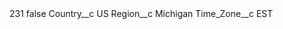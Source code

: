 <?xml version="1.0" encoding="UTF-8"?>
<CustomMetadata xmlns="http://soap.sforce.com/2006/04/metadata" xmlns:xsi="http://www.w3.org/2001/XMLSchema-instance" xmlns:xsd="http://www.w3.org/2001/XMLSchema">
    <label>231</label>
    <protected>false</protected>
    <values>
        <field>Country__c</field>
        <value xsi:type="xsd:string">US</value>
    </values>
    <values>
        <field>Region__c</field>
        <value xsi:type="xsd:string">Michigan</value>
    </values>
    <values>
        <field>Time_Zone__c</field>
        <value xsi:type="xsd:string">EST</value>
    </values>
</CustomMetadata>
